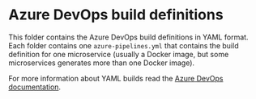 # Azure DevOps build definitions

This folder contains the Azure DevOps build definitions in YAML format. Each folder contains one `azure-pipelines.yml` that contains the build definition for one microservice (usually a Docker image, but some microservices generates more than one Docker image).

For more information about YAML builds read the [Azure DevOps documentation](https://docs.microsoft.com/azure/devops/pipelines/get-started-yaml?view=azure-devops).